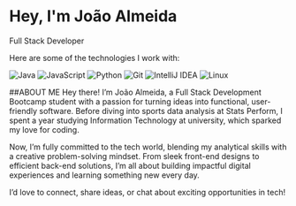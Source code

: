 # Hey, I'm João Almeida
Full Stack Developer

Here are some of the technologies I work with:

![Java](https://img.shields.io/badge/Java-ED8B00?style=for-the-badge&logo=java&logoColor=white)
![JavaScript](https://img.shields.io/badge/JavaScript-F7DF1E?style=for-the-badge&logo=javascript&logoColor=black)
![Python](https://img.shields.io/badge/Python-3776AB?style=for-the-badge&logo=python&logoColor=white)
![Git](https://img.shields.io/badge/Git-F05032?style=for-the-badge&logo=git&logoColor=white)
![IntelliJ IDEA](https://img.shields.io/badge/IntelliJ%20IDEA-000000?style=for-the-badge&logo=intellij-idea&logoColor=white)
![Linux](https://img.shields.io/badge/Linux-FCC624?style=for-the-badge&logo=linux&logoColor=black)

##ABOUT ME
Hey there! I’m João Almeida, a Full Stack Development Bootcamp student with a passion for turning ideas into functional, user-friendly software. Before diving into sports data analysis at Stats Perform, I spent a year studying Information Technology at university, which sparked my love for coding.

Now, I’m fully committed to the tech world, blending my analytical skills with a creative problem-solving mindset. From sleek front-end designs to efficient back-end solutions, I’m all about building impactful digital experiences and learning something new every day.

I’d love to connect, share ideas, or chat about exciting opportunities in tech!
